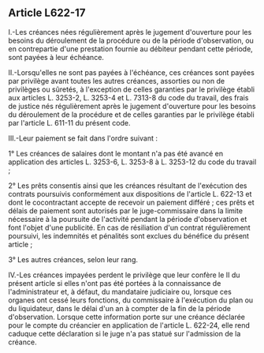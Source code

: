 Article L622-17
----
I.-Les créances nées régulièrement après le jugement d'ouverture pour les
besoins du déroulement de la procédure ou de la période d'observation, ou en
contrepartie d'une prestation fournie au débiteur pendant cette période, sont
payées à leur échéance.

II.-Lorsqu'elles ne sont pas payées à l'échéance, ces créances sont payées par
privilège avant toutes les autres créances, assorties ou non de privilèges ou
sûretés, à l'exception de celles garanties par le privilège établi aux articles
L. 3253-2, L. 3253-4 et L. 7313-8 du code du travail, des frais de justice nés
régulièrement après le jugement d'ouverture pour les besoins du déroulement de
la procédure et de celles garanties par le privilège établi par l'article L.
611-11 du présent code.

III.-Leur paiement se fait dans l'ordre suivant :

1° Les créances de salaires dont le montant n'a pas été avancé en application
des articles L. 3253-6, L. 3253-8 à L. 3253-12 du code du travail ;

2° Les prêts consentis ainsi que les créances résultant de l'exécution des
contrats poursuivis conformément aux dispositions de l'article L. 622-13 et dont
le cocontractant accepte de recevoir un paiement différé ; ces prêts et délais
de paiement sont autorisés par le juge-commissaire dans la limite nécessaire à
la poursuite de l'activité pendant la période d'observation et font l'objet
d'une publicité. En cas de résiliation d'un contrat régulièrement poursuivi, les
indemnités et pénalités sont exclues du bénéfice du présent article ;

3° Les autres créances, selon leur rang.

IV.-Les créances impayées perdent le privilège que leur confère le II du présent
article si elles n'ont pas été portées à la connaissance de l'administrateur et,
à défaut, du mandataire judiciaire ou, lorsque ces organes ont cessé leurs
fonctions, du commissaire à l'exécution du plan ou du liquidateur, dans le délai
d'un an à compter de la fin de la période d'observation. Lorsque cette
information porte sur une créance déclarée pour le compte du créancier en
application de l'article L. 622-24, elle rend caduque cette déclaration si le
juge n'a pas statué sur l'admission de la créance.
